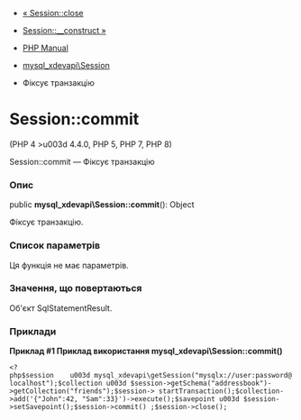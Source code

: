 - [« Session::close](mysql-xdevapi-session.close.md)
- [Session::\_\_construct »](mysql-xdevapi-session.construct.md)

- [PHP Manual](index.md)
- [mysql_xdevapi\Session](class.mysql-xdevapi-session.md)
- Фіксує транзакцію

# Session::commit

(PHP 4 \>u003d 4.4.0, PHP 5, PHP 7, PHP 8)

Session::commit — Фіксує транзакцію

### Опис

public **mysql_xdevapi\Session::commit**(): Object

Фіксує транзакцію.

### Список параметрів

Ця функція не має параметрів.

### Значення, що повертаються

Об'єкт SqlStatementResult.

### Приклади

**Приклад #1 Приклад використання **mysql_xdevapi\Session::commit()****

` <?php$session    u003d mysql_xdevapi\getSession("mysqlx://user:password@localhost");$collection u003d $session->getSchema("addressbook")->getCollection("friends");$session-> startTransaction();$collection->add('{"John":42, "Sam":33}')->execute();$savepoint u003d $session->setSavepoint();$session->commit() ;$session->close(); `
